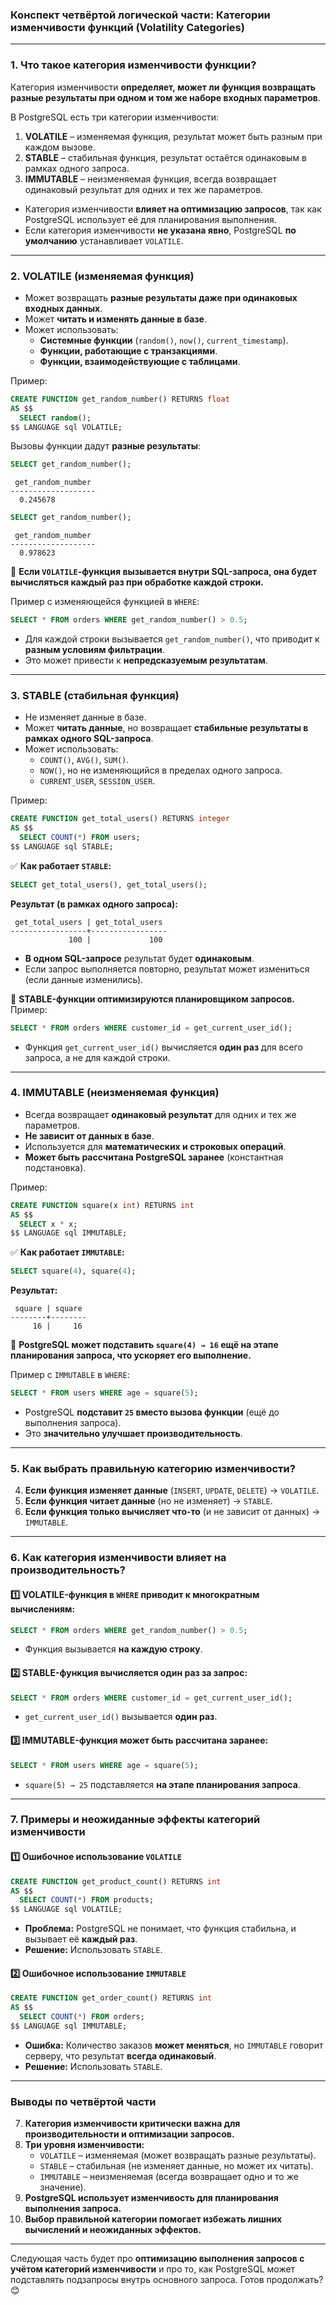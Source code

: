### **Конспект четвёртой логической части: Категории изменчивости функций (Volatility Categories)**

---

### **1. Что такое категория изменчивости функции?**

Категория изменчивости **определяет, может ли функция возвращать разные результаты при одном и том же наборе входных параметров**.

В PostgreSQL есть три категории изменчивости:

1. **VOLATILE** – изменяемая функция, результат может быть разным при каждом вызове.
2. **STABLE** – стабильная функция, результат остаётся одинаковым в рамках одного запроса.
3. **IMMUTABLE** – неизменяемая функция, всегда возвращает одинаковый результат для одних и тех же параметров.

- Категория изменчивости **влияет на оптимизацию запросов**, так как PostgreSQL использует её для планирования выполнения.
- Если категория изменчивости **не указана явно**, PostgreSQL **по умолчанию** устанавливает `VOLATILE`.

---

### **2. VOLATILE (изменяемая функция)**

- Может возвращать **разные результаты даже при одинаковых входных данных**.
- Может **читать и изменять данные в базе**.
- Может использовать:
    - **Системные функции** (`random()`, `now()`, `current_timestamp`).
    - **Функции, работающие с транзакциями**.
    - **Функции, взаимодействующие с таблицами**.

Пример:

```sql
CREATE FUNCTION get_random_number() RETURNS float 
AS $$
  SELECT random();
$$ LANGUAGE sql VOLATILE;
```

Вызовы функции дадут **разные результаты**:

```sql
SELECT get_random_number();
```

```
 get_random_number 
-------------------
  0.245678
```

```sql
SELECT get_random_number();
```

```
 get_random_number 
-------------------
  0.978623
```

📌 **Если `VOLATILE`-функция вызывается внутри SQL-запроса, она будет вычисляться **каждый раз** при обработке каждой строки.**

Пример с изменяющейся функцией в `WHERE`:

```sql
SELECT * FROM orders WHERE get_random_number() > 0.5;
```

- Для каждой строки вызывается `get_random_number()`, что приводит к **разным условиям фильтрации**.
- Это может привести к **непредсказуемым результатам**.

---

### **3. STABLE (стабильная функция)**

- Не изменяет данные в базе.
- Может **читать данные**, но возвращает **стабильные результаты в рамках одного SQL-запроса**.
- Может использовать:
    - `COUNT()`, `AVG()`, `SUM()`.
    - `NOW()`, но не изменяющийся в пределах одного запроса.
    - `CURRENT_USER`, `SESSION_USER`.

Пример:

```sql
CREATE FUNCTION get_total_users() RETURNS integer 
AS $$
  SELECT COUNT(*) FROM users;
$$ LANGUAGE sql STABLE;
```

✅ **Как работает `STABLE`:**

```sql
SELECT get_total_users(), get_total_users();
```

**Результат (в рамках одного запроса):**

```
 get_total_users | get_total_users
-----------------+-----------------
             100 |             100
```

- **В одном SQL-запросе** результат будет **одинаковым**.
- Если запрос выполняется повторно, результат может измениться (если данные изменились).

📌 **STABLE-функции оптимизируются планировщиком запросов.** Пример:

```sql
SELECT * FROM orders WHERE customer_id = get_current_user_id();
```

- Функция `get_current_user_id()` вычисляется **один раз** для всего запроса, а не для каждой строки.

---

### **4. IMMUTABLE (неизменяемая функция)**

- Всегда возвращает **одинаковый результат** для одних и тех же параметров.
- **Не зависит от данных в базе**.
- Используется для **математических и строковых операций**.
- **Может быть рассчитана PostgreSQL заранее** (константная подстановка).

Пример:

```sql
CREATE FUNCTION square(x int) RETURNS int 
AS $$
  SELECT x * x;
$$ LANGUAGE sql IMMUTABLE;
```

✅ **Как работает `IMMUTABLE`:**

```sql
SELECT square(4), square(4);
```

**Результат:**

```
 square | square
--------+--------
     16 |     16
```

📌 **PostgreSQL может подставить `square(4) → 16` ещё на этапе планирования запроса, что ускоряет его выполнение.**

Пример с `IMMUTABLE` в `WHERE`:

```sql
SELECT * FROM users WHERE age = square(5);
```

- PostgreSQL **подставит `25` вместо вызова функции** (ещё до выполнения запроса).
- Это **значительно улучшает производительность**.

---

### **5. Как выбрать правильную категорию изменчивости?**

4. **Если функция изменяет данные** (`INSERT`, `UPDATE`, `DELETE`) → `VOLATILE`.
5. **Если функция читает данные** (но не изменяет) → `STABLE`.
6. **Если функция только вычисляет что-то** (и не зависит от данных) → `IMMUTABLE`.

---

### **6. Как категория изменчивости влияет на производительность?**

#### **1️⃣ VOLATILE-функция в `WHERE` приводит к многократным вычислениям:**

```sql
SELECT * FROM orders WHERE get_random_number() > 0.5;
```

- Функция вызывается **на каждую строку**.

#### **2️⃣ STABLE-функция вычисляется один раз за запрос:**

```sql
SELECT * FROM orders WHERE customer_id = get_current_user_id();
```

- `get_current_user_id()` вызывается **один раз**.

#### **3️⃣ IMMUTABLE-функция может быть рассчитана заранее:**

```sql
SELECT * FROM users WHERE age = square(5);
```

- `square(5) → 25` подставляется **на этапе планирования запроса**.

---

### **7. Примеры и неожиданные эффекты категорий изменчивости**

#### **1️⃣ Ошибочное использование `VOLATILE`**

```sql
CREATE FUNCTION get_product_count() RETURNS int 
AS $$
  SELECT COUNT(*) FROM products;
$$ LANGUAGE sql VOLATILE;
```

- **Проблема:** PostgreSQL не понимает, что функция стабильна, и вызывает её **каждый раз**.
- **Решение:** Использовать `STABLE`.

#### **2️⃣ Ошибочное использование `IMMUTABLE`**

```sql
CREATE FUNCTION get_order_count() RETURNS int 
AS $$
  SELECT COUNT(*) FROM orders;
$$ LANGUAGE sql IMMUTABLE;
```

- **Ошибка:** Количество заказов **может меняться**, но `IMMUTABLE` говорит серверу, что результат **всегда одинаковый**.
- **Решение:** Использовать `STABLE`.

---

### **Выводы по четвёртой части**

7. **Категория изменчивости критически важна для производительности и оптимизации запросов.**
8. **Три уровня изменчивости:**
    - `VOLATILE` – изменяемая (может возвращать разные результаты).
    - `STABLE` – стабильная (не изменяет данные, но может их читать).
    - `IMMUTABLE` – неизменяемая (всегда возвращает одно и то же значение).
9. **PostgreSQL использует изменчивость для планирования выполнения запроса.**
10. **Выбор правильной категории помогает избежать лишних вычислений и неожиданных эффектов.**

---

Следующая часть будет про **оптимизацию выполнения запросов с учётом категорий изменчивости** и про то, как PostgreSQL может подставлять подзапросы внутрь основного запроса. Готов продолжать? 😊